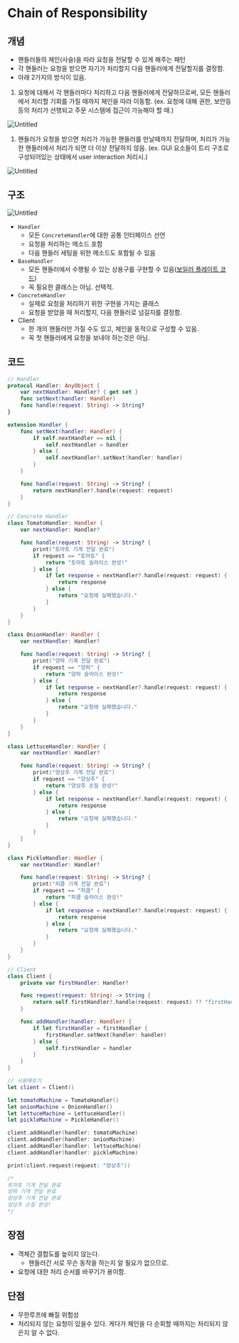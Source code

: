 # Chain of Responsibility

## 개념

- 핸들러들의 체인(사슬)을 따라 요청을 전달할 수 있게 해주는 패턴
- 각 핸들러는 요청을 받으면 자기가 처리할지 다음 핸들러에게 전달할지를 결정함.
- 아래 2가지의 방식이 있음.

1. 요청에 대해서 각 핸들러마다 처리하고 다음 핸들러에게 전달하므로써, 모든 핸들러에서 처리할 기회를 가질 때까지 체인을 따라 이동함. 
(ex. 요청에 대해 권한, 보안등등의 처리가 선행되고 주문 시스템에 접근이 가능해야 할 때.)

![Untitled](Images/chain_of_resposibility_1.png)

1. 핸들러가 요청을 받으면 처리가 가능한 핸들러를 만날때까지 전달하며, 처리가 가능한 핸들러에서 처리가 되면 더 이상 전달하지 않음.
(ex. GUI 요소들이 트리 구조로 구성되어있는 상태에서 user interaction 처리시.)

![Untitled](Images/chain_of_resposibility_2.png)

## 구조

![Untitled](Images/chain_of_resposibility_3.png)

- `Handler`
    - 모든 `ConcreteHandler`에 대한 공통 인터페이스 선언
    - 요청을 처리하는 메소드 포함
    - 다음 핸들러 세팅을 위한 메소드도 포함될 수 있음
- `BaseHandler`
    - 모든 핸들러에서 수행될 수 있는 상용구를 구현할 수 있음([보일러 플레이트 코드](https://en.wikipedia.org/wiki/Boilerplate_code))
    - 꼭 필요한 클래스는 아님. 선택적.
- `ConcreteHandler`
    - 실제로 요청을 처리하기 위한 구현을 가지는 클래스
    - 요청을 받았을 때 처리할지, 다음 핸들러로 넘길지를 결정함.
- Client
    - 한 개의 핸들러만 가질 수도 있고, 체인을 동적으로 구성할 수 있음.
    - 꼭 첫 핸들러에게 요청을 보내야 하는것은 아님.

## 코드

```swift
// Handler
protocol Handler: AnyObject {
    var nextHandler: Handler? { get set }
    func setNext(handler: Handler)
    func handle(request: String) -> String?
}

extension Handler {
    func setNext(handler: Handler) {
        if self.nextHandler == nil {
            self.nextHandler = handler
        } else {
            self.nextHandler?.setNext(handler: handler)
        }
    }

    func handle(request: String) -> String? {
        return nextHandler?.handle(request: request)
    }
}

// Concrete Handler
class TomatoHandler: Handler {
    var nextHandler: Handler?

    func handle(request: String) -> String? {
        print("토마토 기계 전달 완료")
        if request == "토마토" {
            return "토마토 슬라이스 완성!"
        } else {
            if let response = nextHandler?.handle(request: request) {
                return response
            } else {
                return "요청에 실패했습니다."
            }
        }
    }
}

class OnionHandler: Handler {
    var nextHandler: Handler?

    func handle(request: String) -> String? {
        print("양파 기계 전달 완료")
        if request == "양파" {
            return "양파 슬라이스 완성!"
        } else {
            if let response = nextHandler?.handle(request: request) {
                return response
            } else {
                return "요청에 실패했습니다."
            }
        }
    }
}

class LettuceHandler: Handler {
    var nextHandler: Handler?

    func handle(request: String) -> String? {
        print("양상추 기계 전달 완료")
        if request == "양상추" {
            return "양상추 손질 완성!"
        } else {
            if let response = nextHandler?.handle(request: request) {
                return response
            } else {
                return "요청에 실패했습니다."
            }
        }
    }
}

class PickleHandler: Handler {
    var nextHandler: Handler?

    func handle(request: String) -> String? {
        print("피클 기계 전달 완료")
        if request == "피클" {
            return "피클 슬라이스 완성!"
        } else {
            if let response = nextHandler?.handle(request: request) {
                return response
            } else {
                return "요청에 실패했습니다."
            }
        }
    }
}

// Client
class Client {
    private var firstHandler: Handler?

    func request(request: String) -> String {
        return self.firstHandler?.handle(request: request) ?? "firstHandler를 설정해주세요"
    }

    func addHandler(handler: Handler) {
        if let firstHandler = firstHandler {
            firstHandler.setNext(handler: handler)
        } else {
            self.firstHandler = handler
        }
    }
}

// 사용해보기
let client = Client()

let tomatoMachine = TomatoHandler()
let onionMachine = OnionHandler()
let lettuceMachine = LettuceHandler()
let pickleMachine = PickleHandler()

client.addHandler(handler: tomatoMachine)
client.addHandler(handler: onionMachine)
client.addHandler(handler: lettuceMachine)
client.addHandler(handler: pickleMachine)

print(client.request(request: "양상추"))

/*
토마토 기계 전달 완료
양파 기계 전달 완료
양상추 기계 전달 완료
양상추 손질 완성!
*/
```

## 장점

- 객체간 결합도를 높이지 않는다.
    - 핸들러간 서로 무슨 동작을 하는지 알 필요가 없으므로.
- 요청에 대한 처리 순서를 바꾸기가 용이함.

## 단점

- 무한루프에 빠질 위험성
- 처리되지 않는 요청이 있을수 있다. 게다가 체인을 다 순회할 때까지는 처리되지 않은지 알 수 없다.